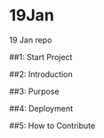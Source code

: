 # 19Jan
19 Jan repo

##1: Start Project


##2: Introduction


##3: Purpose


##4: Deployment


##5: How to Contribute

